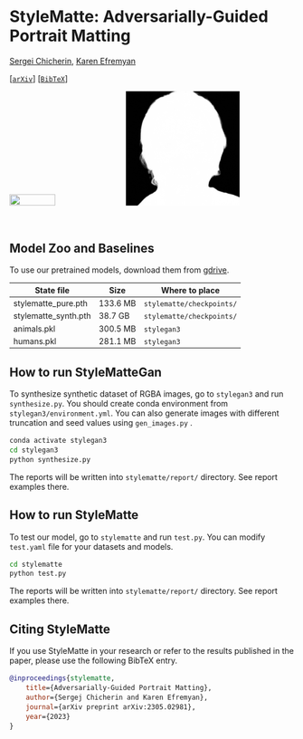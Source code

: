 

# StyleMatte: Adversarially-Guided Portrait Matting

[Sergei Chicherin](https://github.com/chroneus), [Karen Efremyan](https://github.com/befozg)

[[`arXiv`](https://arxiv.org/abs/2305.02981)] [[`BibTeX`](#CitingStyleMatte)]

<p align="left">
  <img src="assets/fg.gif" width="40%" height="50%" />
  <img src="assets/matte.gif" width="40%" height="50%" />
</p><br/>

<!-- <div align="center">
  <img src="stylegan3/imgs/fg.gif)" width="100" />
  <img src="stylegan3/imgs/matte.gif)" width="100" /> 
</div> -->
<!-- ![demo](stylegan3/imgs/fg.gif)  ![demo](stylegan3/imgs/matte.gif) -->


## Model Zoo and Baselines

To use our pretrained models, download them from [gdrive](https://drive.google.com/drive/folders/1mptFt_Mwl3UfQd-cyxsxRl-8tcYFnhLT). 


| State file                           | Size     | Where to place                                   |
|-----------------------------------|----------|-------------------------------------------|
| stylematte_pure.pth    | 133.6 MB  |  `stylematte/checkpoints/`        |
| stylematte_synth.pth | 38.7 GB  |   `stylematte/checkpoints/` |
| animals.pkl    | 300.5 MB  |    `stylegan3`      |
| humans.pkl    | 281.1 MB  |    `stylegan3`      |




## How to run StyleMatteGan
To synthesize synthetic dataset of RGBA images, go to `stylegan3` and run `synthesize.py`. You should create conda environment from `stylegan3/environment.yml`. You can also generate images with different truncation and seed values using `gen_images.py` .

```bash
conda activate stylegan3
cd stylegan3
python synthesize.py
```

The reports will be written into `stylematte/report/` directory. See report examples there.


## How to run StyleMatte
To test our model, go to `stylematte` and run `test.py`. You can modify `test.yaml` file for your datasets and models.

```bash
cd stylematte
python test.py
```

The reports will be written into `stylematte/report/` directory. See report examples there.

## <a name="CitingStyleMatte"></a>Citing StyleMatte

If you use StyleMatte in your research or refer to the results published in the paper, please use the following BibTeX entry.

```BibTeX
@inproceedings{stylematte,
    title={Adversarially-Guided Portrait Matting}, 
    author={Sergej Chicherin and Karen Efremyan},
    journal={arXiv preprint arXiv:2305.02981},
    year={2023}
}
```